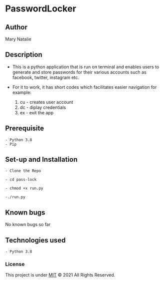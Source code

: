 # PasswordLocker

## Author 
Mary Natalie



## Description
* This is a python application that is run on terminal and enables users to generate and store passwords for their various accounts such as facebook, twitter, instagram etc.
* For it to work, it has short codes which facilitates easier navigation for example:

    1. cu - creates user account
    2. dc - diplay credentials
    3. ex - exit the app

## Prerequisite
    - Python 3.8
    - Pip

## Set-up and Installation
    - Clone the Repo

    - cd pass-lock

    - chmod +x run.py

    -./run.py



## Known bugs
No known bugs so far

## Technologies used
    - Python 3.8



### License
This project is under [MIT](https://choosealicense.com/licenses/mit/) &COPY; 2021 All Rights Reserved.

